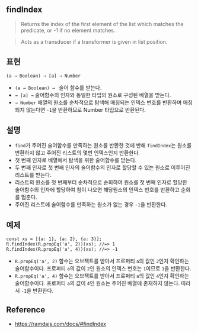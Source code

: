 ## findIndex
> Returns the index of the first element of the list which matches the predicate, or -1 if no element matches.

> Acts as a transducer if a transformer is given in list position.

## 표현
```
(a → Boolean) → [a] → Number
```
- `(a → Boolean) → ` 술어 함수를 받는다.
- `→ [a] →` 술어함수의 인자와 동일한 타입의 원소로 구성된 배열을 받는다.
- `→ Number` 배열의 원소를 순차적으로 탐색해 매칭되는 인덱스 번호를 반환하며 매칭되지 않는다면 `-1`을 반환하므로 Number 타입으로 반환된다.

## 설명
- `find`가 주어진 술어함수를 만족하는 원소를 반환한 것에 반해 `findIndex`는 원소를 반환하지 않고 주어진 리스트의 몇번 인덱스인지 반환한다.
- 첫 번째 인자로 배열에서 탐색을 위한 술어함수를 받는다.
- 두 번째 인자로 첫 번째 인자의 술어함수의 인자로 할당할 수 있는 원소로 이루어진 리스트를 받는다.
- 리스트의 원소를 첫 번째부터 순차적으로 순회하여 원소를 첫 번째 인자로 할당한 술어함수의 인자에 할당하여 참이 나오면 해당원소의 인덱스 번호를 반환하고 순회를 멈춘다.
- 주어진 리스트에 술어함수를 만족하는 원소가 없는 경우 `-1`을 반환한다.

## 예제
```
const xs = [{a: 1}, {a: 2}, {a: 3}];
R.findIndex(R.propEq('a', 2))(xs); //=> 1
R.findIndex(R.propEq('a', 4))(xs); //=> -1
```
- `R.propEq('a', 2)` 함수는 오브젝트를 받아서 프로퍼티 `a`의 값인 `2`인지 확인하는 술어함수이다. 프로퍼티 `a`의 값이 `2`인 원소의 인덱스 번호는 `1`이므로 `1`을 반환한다.
- `R.propEq('a', 4)` 함수는 오브젝트를 받아서 프로퍼티 `a`의 값인 `4`인지 확인하는 술어함수이다. 프로퍼티 `a`의 값이 `4`인 원소는 주어진 배열에 존재하지 않는다. 따라서 `-1`을 반환한다.

## Reference
- https://ramdajs.com/docs/#findIndex
